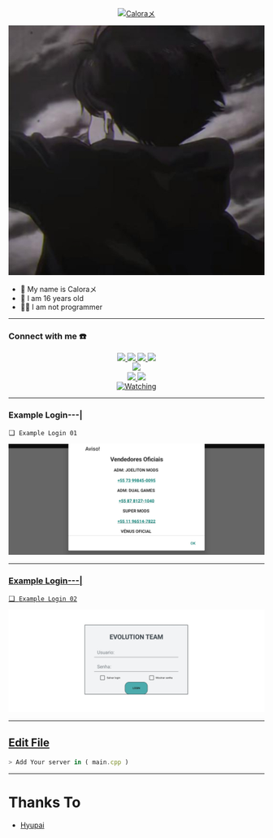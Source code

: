 <p align="center">
    <a href="https://chat.whatsapp.com/GikyZutq2lc7ajrz5RZtex">
        <img
            src="https://readme-typing-svg.herokuapp.com?size=15&width=280&lines=Android+Login+Evolution-Team+Java"
            alt="Caloraメ"
        />
    </a>
</p>

<p align="center">
 <img src="https://github.com/calorax/calorax/blob/main/repostastmakefile_1.jpg" />
</p>

<p align="center">

- 👤 My name is Caloraメ
- 💌 I am 16 years old 
- 👨‍💻 I am not programmer

</p>

------
### Connect with me ☎️
<p align="center">
  <a href="https://instagram.com/hydraaml_"><img src="https://img.shields.io/badge/Instagram-E4405F?style=for-the-badge&logo=instagram&logoColor=white"/> 
  <a href="https://wa.me/6282189975711"><img src="https://img.shields.io/badge/WhatsApp-25D366?style=for-the-badge&logo=whatsapp&logoColor=white" />
  <a href="https://www.facebook.com/ditdit.utina"><img src="https://img.shields.io/badge/Facebook-%234267B2.svg?&style=for-the-badge&logo=facebook&logoColor=white" />
  <a href="https://t.me/calorax"><img src="https://img.shields.io/badge/Telegram-%230088cc.svg?&style=for-the-badge&logo=telegram&logoColor=white" /> <br>
  <a href="https://youtube.com/channel/UCsT1hWQcTO4QAvdX0eIhkZg"><img src="https://img.shields.io/badge/YouTube-calorax`-ff0000?style=for-the-badge&logo=youtube&logoColor=ff0000&link=https://youtube.com/channel/UCsT1hWQcTO4QAvdX0eIhkZg" /><br>
  <a name=XyChan`&label=VIEWS&style=flat-square&color=orange" />
  <a href="https://github.com/calorax"><img src="https://img.shields.io/badge/-GitHub-black?style=flat-square&logo=github" /> 
  <a href="https://youtube.com/channel/UCsT1hWQcTO4QAvdX0eIhkZg"><img src="https://img.shields.io/youtube/channel/subscribers/UCsT1hWQcTO4QAvdX0eIhkZg?style=social" /> <br>
  <a href="https://komarev.com/ghpvc/?username=calorax&color=blue&style=flat-square&label=Profile+Views"><img title="Watching" src="https://komarev.com/ghpvc/?username=calorax&color=green&style=flat-square&label=Profile+View"></a>
</p>

------
### Example Login---|

❏  ```Example Login 01```
<p align="center">
  <a href="https://github.com/calorax/Android-Login-DarkTeam-Java"><img src="https://github.com/CaloraX/CaloraX/blob/main/ExampleLoginPicture/examplelogin_3.jpg" />
</p>

------

### Example Login---|

❏  ```Example Login 02```
<p align="center">
  <a href="https://github.com/calorax/Android-Login-DarkTeam-Java"><img src="https://github.com/CaloraX/CaloraX/blob/main/ExampleLoginPicture/examplelogin_4.jpeg" />
</p>

------

## Edit File
```ts
> Add Your server in ( main.cpp )

```
------

# Thanks To
- [Hyupai](https://github.com/hyupai) 
